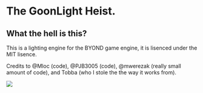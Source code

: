# The GoonLight Heist.

## What the hell is this?

This is a lighting engine for the BYOND game engine, it is lisenced under the MIT lisence.

Credits to @Mloc (code), @PJB3005 (code), @mwerezak (really small amount of code), and Tobba (who I stole the the way it works from).

![](http://i.imgur.com/B5Xtf7R.png)
